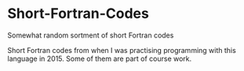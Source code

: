 # Short-Fortran-Codes
Somewhat random sortment of short Fortran codes

Short Fortran codes from when I was practising programming with this language in 2015. Some of them are part of course work.
